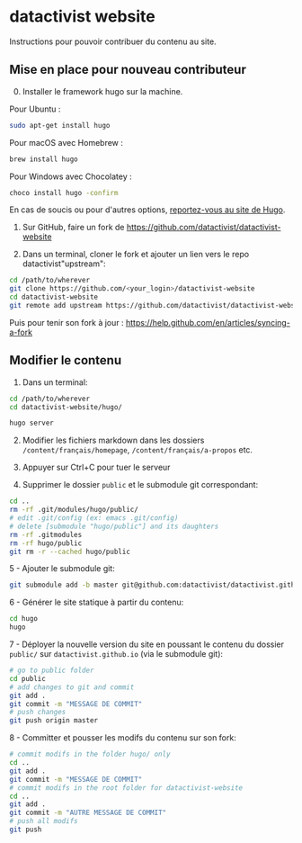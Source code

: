 # datactivist website
Instructions pour pouvoir contribuer du contenu au site.

## Mise en place pour nouveau contributeur

0. Installer le framework hugo sur la machine.

Pour Ubuntu :
```sh
sudo apt-get install hugo
```

Pour macOS avec Homebrew :
```sh
brew install hugo
```

Pour Windows avec Chocolatey :
```sh
choco install hugo -confirm
```

En cas de soucis ou pour d'autres options, [reportez-vous au site de Hugo](https://gohugo.io/getting-started/installing/).

1. Sur GitHub, faire un fork de https://github.com/datactivist/datactivist-website

2. Dans un terminal, cloner le fork et ajouter un lien vers le repo datactivist"upstream":
```sh
cd /path/to/wherever
git clone https://github.com/<your_login>/datactivist-website
cd datactivist-website
git remote add upstream https://github.com/datactivist/datactivist-website
```

Puis pour tenir son fork à jour :
https://help.github.com/en/articles/syncing-a-fork


## Modifier le contenu
1. Dans un terminal:
```sh
cd /path/to/wherever
cd datactivist-website/hugo/

hugo server
```

2. Modifier les fichiers markdown dans les dossiers
`/content/français/homepage`, `/content/français/a-propos` etc.

3. Appuyer sur Ctrl+C pour tuer le serveur

4. Supprimer le dossier `public` et le submodule git correspondant:
```sh
cd ..
rm -rf .git/modules/hugo/public/
# edit .git/config (ex: emacs .git/config)
# delete [submodule "hugo/public"] and its daughters
rm -rf .gitmodules
rm -rf hugo/public
git rm -r --cached hugo/public
```

5 - Ajouter le submodule git:
```sh
git submodule add -b master git@github.com:datactivist/datactivist.github.io.git hugo/public
```

6 - Générer le site statique à partir du contenu:
```sh
cd hugo
hugo
```

7 - Déployer la nouvelle version du site en poussant le contenu du dossier `public/` sur `datactivist.github.io` (via le submodule git):
```sh
# go to public folder
cd public
# add changes to git and commit
git add .
git commit -m "MESSAGE DE COMMIT"
# push changes
git push origin master
```

8 - Committer et pousser les modifs du contenu sur son fork:
```sh
# commit modifs in the folder hugo/ only
cd ..
git add .
git commit -m "MESSAGE DE COMMIT"
# commit modifs in the root folder for datactivist-website
cd ..
git add .
git commit -m "AUTRE MESSAGE DE COMMIT"
# push all modifs
git push
```
